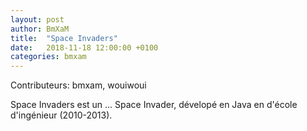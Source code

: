 ```yaml
---
layout: post
author: BmXaM
title:  "Space Invaders"
date:   2018-11-18 12:00:00 +0100
categories: bmxam
---
```

Contributeurs: bmxam, wouiwoui

Space Invaders est un ... Space Invader, dévelopé en Java en d'école d'ingénieur (2010-2013).

